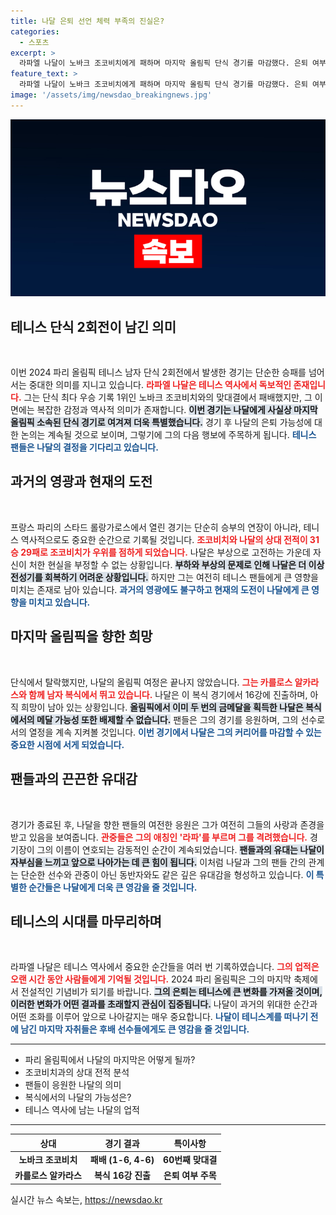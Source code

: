 ```yaml
---
title: 나달 은퇴 선언 체력 부족의 진실은?
categories:
  - 스포츠
excerpt: >
  라파엘 나달이 노바크 조코비치에게 패하며 마지막 올림픽 단식 경기를 마감했다. 은퇴 여부 불확실 속에서도 복식은 순항 중! 팬들의 뜨거운 응원은 계속된다.
feature_text: >
  라파엘 나달이 노바크 조코비치에게 패하며 마지막 올림픽 단식 경기를 마감했다. 은퇴 여부 불확실 속에서도 복식은 순항 중! 팬들의 뜨거운 응원은 계속된다.
image: '/assets/img/newsdao_breakingnews.jpg'
---
```


<p><img src="/assets/img/newsdao_breakingnews.jpg" alt="cryptoinkorea 속보" /></p>

<h2 data-ke-size="size26">테니스 단식 2회전이 남긴 의미</h2>

<p data-ke-size="size16">&nbsp;</p>

<p>이번 2024 파리 올림픽 테니스 남자 단식 2회전에서 발생한 경기는 단순한 승패를 넘어서는 중대한 의미를 지니고 있습니다. <b><span style="color: #ee2323;">라파엘 나달은 테니스 역사에서 독보적인 존재입니다.</span></b> 그는 단식 최다 우승 기록 1위인 노바크 조코비치와의 맞대결에서 패배했지만, 그 이면에는 복잡한 감정과 역사적 의미가 존재합니다. <b><span style="background-color: #21538527;">이번 경기는 나달에게 사실상 마지막 올림픽 소속된 단식 경기로 여겨져 더욱 특별했습니다.</span></b> 경기 후 나달의 은퇴 가능성에 대한 논의는 계속될 것으로 보이며, 그렇기에 그의 다음 행보에 주목하게 됩니다. <b><span style="color: #1a5490;">테니스 팬들은 나달의 결정을 기다리고 있습니다.</span></b></p>

<h2 data-ke-size="size26">과거의 영광과 현재의 도전</h2>

<p data-ke-size="size16">&nbsp;</p>

<p>프랑스 파리의 스타드 롤랑가로스에서 열린 경기는 단순히 승부의 연장이 아니라, 테니스 역사적으로도 중요한 순간으로 기록될 것입니다. <b><span style="color: #ee2323;">조코비치와 나달의 상대 전적이 31승 29패로 조코비치가 우위를 점하게 되었습니다.</span></b> 나달은 부상으로 고전하는 가운데 자신이 처한 현실을 부정할 수 없는 상황입니다. <b><span style="background-color: #21538527;">부하와 부상의 문제로 인해 나달은 더 이상 전성기를 회복하기 어려운 상황입니다.</span></b> 하지만 그는 여전히 테니스 팬들에게 큰 영향을 미치는 존재로 남아 있습니다. <b><span style="color: #1a5490;">과거의 영광에도 불구하고 현재의 도전이 나달에게 큰 영향을 미치고 있습니다.</span></b></p>

<h2 data-ke-size="size26">마지막 올림픽을 향한 희망</h2>

<p data-ke-size="size16">&nbsp;</p>

<p>단식에서 탈락했지만, 나달의 올림픽 여정은 끝나지 않았습니다. <b><span style="color: #ee2323;">그는 카를로스 알카라스와 함께 남자 복식에서 뛰고 있습니다.</span></b> 나달은 이 복식 경기에서 16강에 진출하며, 아직 희망이 남아 있는 상황입니다. <b><span style="background-color: #21538527;">올림픽에서 이미 두 번의 금메달을 획득한 나달은 복식에서의 메달 가능성 또한 배제할 수 없습니다.</span></b> 팬들은 그의 경기를 응원하며, 그의 선수로서의 열정을 계속 지켜볼 것입니다. <b><span style="color: #1a5490;">이번 경기에서 나달은 그의 커리어를 마감할 수 있는 중요한 시점에 서게 되었습니다.</span></b></p>

<h2 data-ke-size="size26">팬들과의 끈끈한 유대감</h2>

<p data-ke-size="size16">&nbsp;</p>

<p>경기가 종료된 후, 나달을 향한 팬들의 여전한 응원은 그가 여전히 그들의 사랑과 존경을 받고 있음을 보여줍니다. <b><span style="color: #ee2323;">관중들은 그의 애칭인 '라파'를 부르며 그를 격려했습니다.</span></b> 경기장이 그의 이름이 연호되는 감동적인 순간이 계속되었습니다. <b><span style="background-color: #21538527;">팬들과의 유대는 나달이 자부심을 느끼고 앞으로 나아가는 데 큰 힘이 됩니다.</span></b> 이처럼 나달과 그의 팬들 간의 관계는 단순한 선수와 관중이 아닌 동반자와도 같은 깊은 유대감을 형성하고 있습니다. <b><span style="color: #1a5490;">이 특별한 순간들은 나달에게 더욱 큰 영감을 줄 것입니다.</span></b></p>

<h2 data-ke-size="size26">테니스의 시대를 마무리하며</h2>

<p data-ke-size="size16">&nbsp;</p>

<p>라파엘 나달은 테니스 역사에서 중요한 순간들을 여러 번 기록하였습니다. <b><span style="color: #ee2323;">그의 업적은 오랜 시간 동안 사람들에게 기억될 것입니다.</span></b> 2024 파리 올림픽은 그의 마지막 축제에서 전설적인 기념비가 되기를 바랍니다. <b><span style="background-color: #21538527;">그의 은퇴는 테니스에 큰 변화를 가져올 것이며, 이러한 변화가 어떤 결과를 초래할지 관심이 집중됩니다.</span></b> 나달이 과거의 위대한 순간과 어떤 조화를 이루어 앞으로 나아갈지는 매우 중요합니다. <b><span style="color: #1a5490;">나달이 테니스계를 떠나기 전에 남긴 마지막 자취들은 후배 선수들에게도 큰 영감을 줄 것입니다.</span></b></p>

<hr>

<ul>
    <li>파리 올림픽에서 나달의 마지막은 어떻게 될까?</li>
    <li>조코비치과의 상대 전적 분석</li>
    <li>팬들이 응원한 나달의 의미</li>
    <li>복식에서의 나달의 가능성은?</li>
    <li>테니스 역사에 남는 나달의 업적</li>
</ul>

<hr>

<table>
    <thead>
        <tr>
            <th style="text-align: center;">상대</th>
            <th style="text-align: center;">경기 결과</th>
            <th style="text-align: center;">특이사항</th>
        </tr>
    </thead>
    <tbody>
        <tr>
            <td style="text-align: center; height: 17px;"><b>노바크 조코비치</b></td>
            <td style="text-align: center; height: 17px;"><b>패배 (1-6, 4-6)</b></td>
            <td style="text-align: center; height: 17px;"><b>60번째 맞대결</b></td>
        </tr>
        <tr>
            <td style="text-align: center; height: 17px;"><b>카를로스 알카라스</b></td>
            <td style="text-align: center; height: 17px;"><b>복식 16강 진출</b></td>
            <td style="text-align: center; height: 17px;"><b>은퇴 여부 주목</b></td>
        </tr>
    </tbody>
</table>
실시간 뉴스 속보는, <a href="https://newsdao.kr" rel="dofollow">https://newsdao.kr</a>


